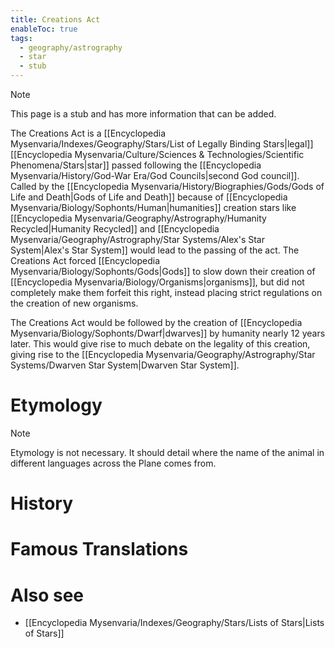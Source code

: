```yaml
---
title: Creations Act
enableToc: true
tags:
  - geography/astrography
  - star
  - stub
---
```


> [!note]
> This page is a stub and has more information that can be added.

The Creations Act is a [[Encyclopedia Mysenvaria/Indexes/Geography/Stars/List of Legally Binding Stars|legal]] [[Encyclopedia Mysenvaria/Culture/Sciences & Technologies/Scientific Phenomena/Stars|star]] passed following the [[Encyclopedia Mysenvaria/History/God-War Era/God Councils|second God council]]. Called by the [[Encyclopedia Mysenvaria/History/Biographies/Gods/Gods of Life and Death|Gods of Life and Death]] because of [[Encyclopedia Mysenvaria/Biology/Sophonts/Human|humanities]] creation stars like [[Encyclopedia Mysenvaria/Geography/Astrography/Humanity Recycled|Humanity Recycled]] and [[Encyclopedia Mysenvaria/Geography/Astrography/Star Systems/Alex's Star System|Alex's Star System]] would lead to the passing of the act. The Creations Act forced [[Encyclopedia Mysenvaria/Biology/Sophonts/Gods|Gods]] to slow down their creation of [[Encyclopedia Mysenvaria/Biology/Organisms|organisms]], but did not completely make them forfeit this right, instead placing strict regulations on the creation of new organisms.

The Creations Act would be followed by the creation of [[Encyclopedia Mysenvaria/Biology/Sophonts/Dwarf|dwarves]] by humanity nearly 12 years later. This would give rise to much debate on the legality of this creation, giving rise to the [[Encyclopedia Mysenvaria/Geography/Astrography/Star Systems/Dwarven Star System|Dwarven Star System]].
# Etymology

> [!note]
> Etymology is not necessary. It should detail where the name of the animal in different languages across the Plane comes from.
# History

# Famous Translations

# Also see
- [[Encyclopedia Mysenvaria/Indexes/Geography/Stars/Lists of Stars|Lists of Stars]]
